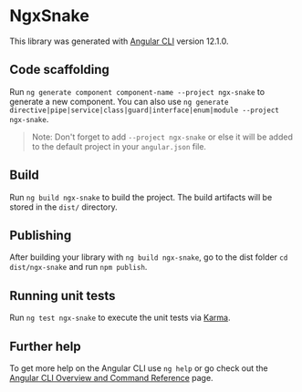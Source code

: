 # NgxSnake

This library was generated with [Angular CLI](https://github.com/angular/angular-cli) version 12.1.0.

## Code scaffolding

Run `ng generate component component-name --project ngx-snake` to generate a new component. You can also use `ng generate directive|pipe|service|class|guard|interface|enum|module --project ngx-snake`.
> Note: Don't forget to add `--project ngx-snake` or else it will be added to the default project in your `angular.json` file. 

## Build

Run `ng build ngx-snake` to build the project. The build artifacts will be stored in the `dist/` directory.

## Publishing

After building your library with `ng build ngx-snake`, go to the dist folder `cd dist/ngx-snake` and run `npm publish`.

## Running unit tests

Run `ng test ngx-snake` to execute the unit tests via [Karma](https://karma-runner.github.io).

## Further help

To get more help on the Angular CLI use `ng help` or go check out the [Angular CLI Overview and Command Reference](https://angular.io/cli) page.

